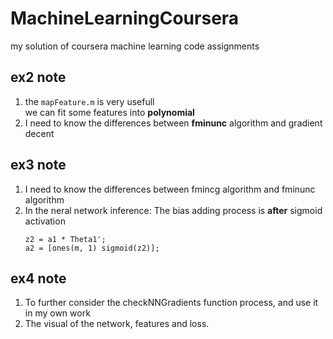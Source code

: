 # MachineLearningCoursera
my solution of coursera machine learning code assignments

## ex2 note
1. the `mapFeature.m` is very usefull  
   we can fit some features into **polynomial**
2. I need to know the differences between **fminunc** algorithm and gradient decent

## ex3 note
1. I need to know the differences between fmincg algorithm and fminunc algorithm
2. In the neral network inference:
   The bias adding process is **after** sigmoid activation
   ```code
   z2 = a1 * Theta1';
   a2 = [ones(m, 1) sigmoid(z2)];
   ```

## ex4 note
1. To further consider the checkNNGradients function process, and use it in my own work
2. The visual of the network, features and loss.

